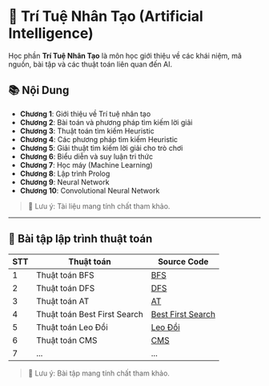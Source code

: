 # 📘 Trí Tuệ Nhân Tạo (Artificial Intelligence)

Học phần **Trí Tuệ Nhân Tạo** là môn học giới thiệu về các khái niệm, mã nguồn, bài tập và các thuật toán liên quan đến AI.

## 📚 Nội Dung

- **Chương 1**: Giới thiệu về Trí tuệ nhân tạo  
- **Chương 2**: Bài toán và phương pháp tìm kiếm lời giải
- **Chương 3**: Thuật toán tìm kiếm Heuristic
- **Chương 4**: Các phương pháp tìm kiếm Heuristic  
- **Chương 5**: Giải thuật tìm kiếm lời giải cho trò chơi  
- **Chương 6**: Biểu diễn và suy luận tri thức  
- **Chương 7**: Học máy (Machine Learning)  
- **Chương 8**: Lập trình Prolog
- **Chương 9**: Neural Network
- **Chương 10**: Convolutional Neural Network

> 📌 Lưu ý: Tài liệu mang tính chất tham khảo.

---
## 💾 Bài tập lập trình thuật toán

| STT    | Thuật toán      | Source Code|
|--------|-----------------|------------|
| 1      | Thuật toán BFS  | [BFS](https://github.com/TuanKiet1774/ThuatToanAI/tree/main/ThuatToan_BFS)          |
| 2      | Thuật toán DFS  | [DFS](https://github.com/TuanKiet1774/ThuatToanAI/tree/main/ThuatToan_DFS)           |
| 3      | Thuật toán AT  | [AT](https://github.com/TuanKiet1774/ThuatToanAI/tree/main/ThuatToan_AT)           |
| 4      | Thuật toán Best First Search| [Best First Search](https://github.com/TuanKiet1774/ThuatToanAI/tree/main/ThuatToan_BestFS)|
| 5      | Thuật toán Leo Đồi | [Leo Đồi](https://github.com/TuanKiet1774/ThuatToanAI/tree/main/ThuatToan_LeoDoi)|
| 6      | Thuật toán CMS | [CMS](https://github.com/TuanKiet1774/ThuatToanAI/tree/main/ThuatToan_CMS)|
| 7      | ... | ... |

> 📌 Lưu ý: Bài tập mang tính chất tham khảo.
